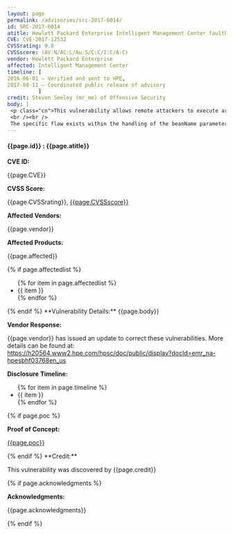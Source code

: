 ```yaml
---
layout: page
permalink: /advisories/src-2017-0014/
id: SRC-2017-0014
atitle: Hewlett Packard Enterprise Intelligent Management Center faultDevParasSet Expression Language Injection Remote Code Execution Vulnerability
CVE: CVE-2017-12532
CVSSrating: 9.0
CVSSscore: (AV:N/AC:L/Au:S/C:C/I:C/A:C)
vendor: Hewlett Packard Enterprise
affected: Intelligent Management Center
timeline: [
2016-06-01 – Verified and sent to HPE,
2017-08-11 – Coordinated public release of advisory
          ]
credit: Steven Seeley (mr_me) of Offensive Security
body: |
 <p class="cn">This vulnerability allows remote attackers to execute arbitrary code on vulnerable installations of Hewlett Packard Enterprise Intelligent Management Center. Although authentication is required to exploit this vulnerability, the existing authentication mechanism can be bypassed.
 <br /><br />
 The specific flaw exists within the handling of the beanName parameter provided to the faultDevParasSet.xhtml endpoint. When parsing the beanName parameter, the process does not properly validate a user-supplied string before using it to render a page. An attacker can leverage this vulnerability to execute code under the context of SYSTEM.</p>
---
```


<h4><b>{{page.id}} : {{page.atitle}}</b></h4>

**CVE ID:**
<p class="cn">{{page.CVE}}</p>

**CVSS Score:**
<p class="cn">{{page.CVSSrating}}, <a href="https://nvd.nist.gov/cvss/v2-calculator?name={{page.CVE}}&vector={{page.CVSSscore}}">{{page.CVSSscore}}</a></p>

**Affected Vendors:**
<p class="cn">{{page.vendor}}</p>

**Affected Products:**
<p class="cn">{{page.affected}}</p>
{% if page.affectedlist %}
<ul class="cn">
{% for item in page.affectedlist %}
  <li>{{ item }}</li>
{% endfor %}
</ul>
{% endif %}
**Vulnerability Details:**
{{page.body}}

**Vendor Response:**

{{page.vendor}} has issued an update to correct these vulnerabilities. More details can be found at: <br />
<a href="https://h20564.www2.hpe.com/hpsc/doc/public/display?docId=emr_na-hpesbhf03768en_us">https://h20564.www2.hpe.com/hpsc/doc/public/display?docId=emr_na-hpesbhf03768en_us</a>

**Disclosure Timeline:**
<ul class="cn">
{% for item in page.timeline %}
  <li>{{ item }}</li>
{% endfor %}
</ul>
{% if page.poc %}

**Proof of Concept:**
<p class="cn"><a href="{{page.poc}}">{{page.poc}}</a></p>
{% endif %}
**Credit:**
<p class="cn">This vulnerability was discovered by {{page.credit}}</p>
{% if page.acknowledgments %}

**Acknowledgments:**
<p class="cn">{{page.acknowledgments}}</p>
{% endif %}
